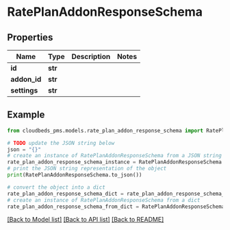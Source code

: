 # RatePlanAddonResponseSchema


## Properties

Name | Type | Description | Notes
------------ | ------------- | ------------- | -------------
**id** | **str** |  | 
**addon_id** | **str** |  | 
**settings** | **str** |  | 

## Example

```python
from cloudbeds_pms.models.rate_plan_addon_response_schema import RatePlanAddonResponseSchema

# TODO update the JSON string below
json = "{}"
# create an instance of RatePlanAddonResponseSchema from a JSON string
rate_plan_addon_response_schema_instance = RatePlanAddonResponseSchema.from_json(json)
# print the JSON string representation of the object
print(RatePlanAddonResponseSchema.to_json())

# convert the object into a dict
rate_plan_addon_response_schema_dict = rate_plan_addon_response_schema_instance.to_dict()
# create an instance of RatePlanAddonResponseSchema from a dict
rate_plan_addon_response_schema_from_dict = RatePlanAddonResponseSchema.from_dict(rate_plan_addon_response_schema_dict)
```
[[Back to Model list]](../README.md#documentation-for-models) [[Back to API list]](../README.md#documentation-for-api-endpoints) [[Back to README]](../README.md)


